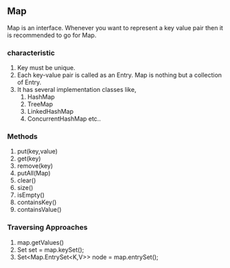 ## Map
Map is an interface. Whenever you want to represent a key value pair then it is recommended to go for Map.
    
### characteristic 
1. Key must be unique.
2. Each key-value pair is called as an Entry. Map is nothing but a collection of Entry.
3. It has several implementation classes like, 
   1. HashMap
   2. TreeMap
   3. LinkedHashMap
   4. ConcurrentHashMap etc..

### Methods
1. put(key,value)
2. get(key)
3. remove(key)
4. putAll(Map)
5. clear()
6. size()
7. isEmpty()
8. containsKey()
9. containsValue()

### Traversing Approaches
1. map.getValues()
2. Set<Key> set = map.keySet();
3. Set<Map.EntrySet<K,V>> node  = map.entrySet();















